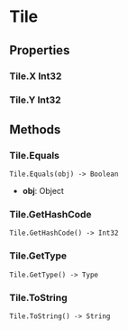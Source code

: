 # Tile    

## Properties  
### Tile.X __Int32__
### Tile.Y __Int32__ 
## Methods  
### Tile.Equals
```
Tile.Equals(obj) -> Boolean
```
- **obj**: Object
### Tile.GetHashCode
```
Tile.GetHashCode() -> Int32
```
### Tile.GetType
```
Tile.GetType() -> Type
```
### Tile.ToString
```
Tile.ToString() -> String
```